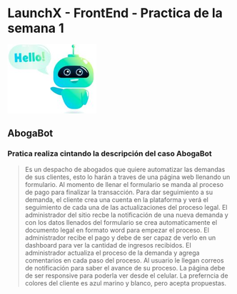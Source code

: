# LaunchX - FrontEnd - Practica de la semana 1
![AbogaBot](resources/bot.jpg)

## AbogaBot

### Pratica realiza cintando la descripción del caso AbogaBot

> Es un despacho de abogados que quiere automatizar las demandas de sus clientes, esto lo harán a 
> traves de una página web llenando un formulario.
> Al momento de llenar el formulario se manda al proceso de pago para finalizar la transacción.
> Para dar seguimiento a su demanda, el cliente crea una cuenta en la plataforma y verá el seguimiento de cada una de las actualizaciones del proceso legal.
> El administrador del sitio recbe la notificación de una nueva demanda y con los datos llenados del formulario se crea automaticamente el documento legal en formato word para empezar el proceso.
> El administrador recibe el pago y debe de ser capaz de verlo en un dashboard para ver la cantidad de ingresos recibidos.
> El administrador actualiza el proceso de la demanda y agrega comentarios en cada paso del proceso.
> Al usuario le llegan correos de notificación para saber el avance de su proceso.
> La página debe de ser responsive para poderla ver desde el celular.
> La preferncia de colores del cliente es azul marino y blanco, pero acepta propuestas.
